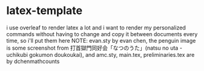 # latex-template
i use overleaf to render latex a lot and i want to render my personalized commands without having to change and copy it between documents every time, so i'll put them here
NOTE: evan.sty by evan chen, the penguin image is some screenshot from 打首獄門同好会「なつのうた」(natsu no uta - uchikubi gokumon doukoukai), and amc.sty, main.tex, preliminaries.tex are by dchenmathcounts
